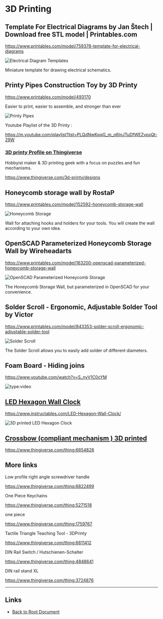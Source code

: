 # 3D Printing

## Template For Electrical Diagrams by Jan Štech | Download free STL model | Printables.com

<https://www.printables.com/model/759378-template-for-electrical-diagrams>

![Electrical Diagram Templates](./3d-template-electrical-diagram.png)

Miniature template for drawing electrical schematics.

## Printy Pipes Construction Toy by 3D Printy

<https://www.printables.com/model/493170>

Easier to print, easier to assemble, and stronger than ever

![Printy Pipes](./3d-printy-pipes.png)

Youtube Playlist of the 3D Printy :

<https://m.youtube.com/playlist?list=PLQdNwKpqG_m_o6InJTuDfWEZvpsQt-29W>

### [3D printy Profile on Thingiverse](https://www.thingiverse.com/3d-printy/designs)

Hobbyist maker & 3D printing geek with a focus on puzzles and fun mechanisms.

<https://www.thingiverse.com/3d-printy/designs>

## Honeycomb storage wall by RostaP

<https://www.printables.com/model/152592-honeycomb-storage-wall>

![Honeycomb Storage](./3d-honeycomb-storage.png)

Wall for attaching hooks and holders for your tools. You will create the wall according to your own idea.

## OpenSCAD Parameterized Honeycomb Storage Wall by Wireheadarts

<https://www.printables.com/model/163200-openscad-parameterized-honeycomb-storage-wall>

![OpenSCAD Parameterized Honeycomb Storage](./3d-openscad-honeycomb-store-custom.png)

The Honeycomb Storage Wall, but parameterized in OpenSCAD for your convenience.

## Solder Scroll - Ergonomic, Adjustable Solder Tool by Victor

<https://www.printables.com/model/843353-solder-scroll-ergonomic-adjustable-solder-tool>

![Solder Scroll](./3d-solder-scroll.png)

The Solder Scroll allows you to easily add solder of different diameters.

## Foam Board - Hiding joins

<https://www.youtube.com/watch?v=S_nyV1C0cYM>

![type:video](https://www.youtube.com/embed/S_nyV1C0cYM)

## [LED Hexagon Wall Clock](https://www.instructables.com/LED-Hexagon-Wall-Clock/)

<https://www.instructables.com/LED-Hexagon-Wall-Clock/>

![3D printed LED Hexagon Clock](./3d-Hexaclock.png)

## [Crossbow (compliant mechanism ) 3D printed](https://www.thingiverse.com/thing:6654828)

<https://www.thingiverse.com/thing:6654828>

## More links

Low profile right angle screwdriver handle

<https://www.thingiverse.com/thing:6822499>

One Piece Keychains

<https://www.thingiverse.com/thing:5271518>

one piece

<https://www.thingiverse.com/thing:1759767>

Tactile Triangle Teaching Tool - 3DPrinty

<https://www.thingiverse.com/thing:6811412>

DIN Rail Switch / Hutschienen-Schalter

<https://www.thingiverse.com/thing:4848641>

DIN rail stand XL

<https://www.thingiverse.com/thing:3724876>



----
<!-- Footer Begins Here -->
## Links

- [Back to Root Document](../README.md)
